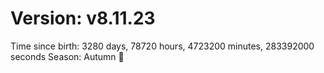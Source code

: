 # Version: v8.11.23
Time since birth: 3280 days, 78720 hours, 4723200 minutes, 283392000 seconds
Season: Autumn 🍁
